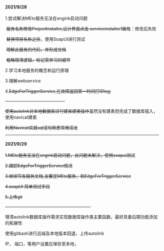 #### 2021/9/28

1.尝试解决MEto服务无法在engink启动问题

​	~~服务名称修改ProjectInstaller,设计界面点击	serviceinstaller1属性~~：修改后失败

​	~~替换项目名称之后~~，使用SoapUI进行测试

​	~~理解此服务的代码，并形成文档~~

​	~~粗略理清逻辑，标记需学习的细节~~

2.学习本地服务的概念和运行原理

3.理解webservice

4.~~EdgeForTriggerService,在故障返回第一时间打印log;~~

——————————————

~~使用autolink对本地数据库进行建库建表操作~~虽然没有建表但完成了数据库插入，使用navicat建表

~~利用Navicat实践sql语句熟悉常用语法~~

----------



#### 2021/9/29

~~1.MEto服务无法在engink启动问题，此问题未解决，使用soapui测试~~

~~2.跟踪EdgeForTriggerService情况~~

~~3.继续写各服务文档,主要是MEto服务，和EdgeForTriggerService~~

~~4.soapUI 简单测试手段~~

~~5.上传git~~

————————————————————

理清autolink数据库操作需求实现数据库操作类主要函数，最好具备后期功能添加的拓展性

使用gitbash进行远端及本地版本回退，上传autolink

IP， 端口，等用户设置应保存至本地，



